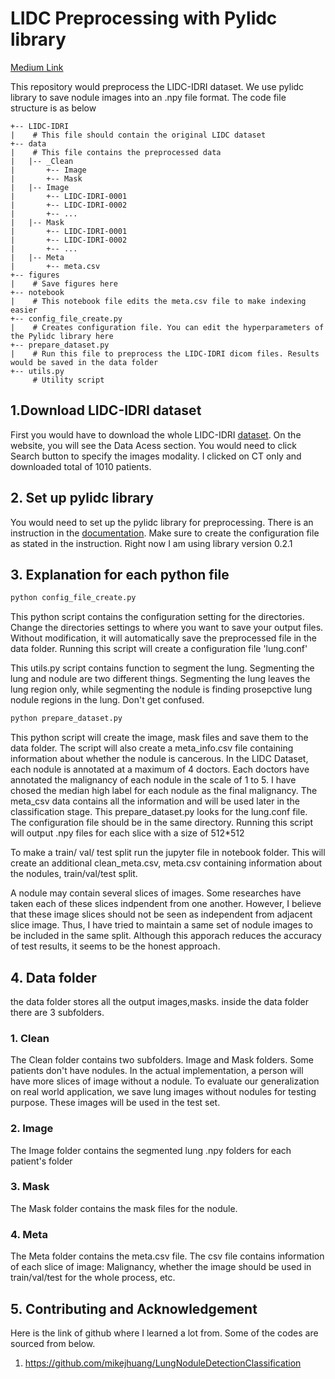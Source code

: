 # LIDC Preprocessing with Pylidc library
[Medium Link](https://medium.com/@jaeho3690/how-to-start-your-very-first-lung-cancer-detection-project-using-python-part-1-3ab490964aae)

This repository would preprocess the LIDC-IDRI dataset. We use pylidc library to save nodule images into an .npy file format.
The code file structure is as below

```
+-- LIDC-IDRI
|    # This file should contain the original LIDC dataset
+-- data
|    # This file contains the preprocessed data
|   |-- _Clean
|       +-- Image
|       +-- Mask
|   |-- Image
|       +-- LIDC-IDRI-0001
|       +-- LIDC-IDRI-0002
|       +-- ...
|   |-- Mask
|       +-- LIDC-IDRI-0001
|       +-- LIDC-IDRI-0002
|       +-- ...
|   |-- Meta
|       +-- meta.csv
+-- figures
|    # Save figures here
+-- notebook
|    # This notebook file edits the meta.csv file to make indexing easier
+-- config_file_create.py
|    # Creates configuration file. You can edit the hyperparameters of the Pylidc library here
+-- prepare_dataset.py
|    # Run this file to preprocess the LIDC-IDRI dicom files. Results would be saved in the data folder
+-- utils.py
     # Utility script

```
## 1.Download LIDC-IDRI dataset
First you would have to download the whole LIDC-IDRI [dataset](https://wiki.cancerimagingarchive.net/display/Public/LIDC-IDRI).
On the website, you will see the Data Acess section. You would need to click Search button to specify the images modality.
I clicked on CT only and downloaded total of 1010 patients.

## 2. Set up pylidc library
You would need to set up the pylidc library for preprocessing. There is an instruction in the [documentation](https://pylidc.github.io/install.html).
Make sure to create the configuration file as stated in the instruction. Right now I am using library version 0.2.1

## 3. Explanation for each python file
```bash
python config_file_create.py
```
This python script contains the configuration setting for the directories. Change the directories settings to where you want to save your output files. Without modification, it will automatically save the preprocessed file in the data folder.
Running this script will create a configuration file 'lung.conf'

This utils.py script contains function to segment the lung. Segmenting the lung and nodule are two different things. Segmenting the lung leaves the lung region only, while segmenting the nodule is finding prosepctive lung nodule regions in the lung. Don't get confused. 

```bash
python prepare_dataset.py
```
This python script will create the image, mask files and save them to the data folder. The script will also create a meta_info.csv file containing information about whether the nodule is
cancerous. In the LIDC Dataset, each nodule is annotated at a maximum of 4 doctors. Each doctors have annotated the malignancy of each nodule in the scale of 1 to 5. 
I have chosed the median high label for each nodule as the final malignancy. The meta_csv data contains all the information and will be used later in the classification stage.
This prepare_dataset.py looks for the lung.conf file. The configuration file should be in the same directory. Running this script will output .npy files for each slice with a size of 512*512

To make a train/ val/ test split run the jupyter file in notebook folder. This will create an additional clean_meta.csv, meta.csv containing information about the nodules, train/val/test split.

A nodule may contain several slices of images. Some researches have taken each of these slices indpendent from one another. 
However, I believe that these image slices should not be seen as independent from adjacent slice image. 
Thus, I have tried to maintain a same set of nodule images to be included in the same split. Although this apporach reduces the accuracy of test results, it seems to be the honest approach.



## 4. Data folder
the data folder stores all the output images,masks.
inside the data folder there are 3 subfolders. 

### 1. Clean

The Clean folder contains two subfolders. Image and Mask folders.
Some patients don't have nodules. In the actual implementation, a person will have more slices of image without a nodule. To evaluate our generalization on real world application, we save lung images without nodules for testing purpose.
These images will be used in the test set.

### 2. Image

The Image folder contains the segmented lung .npy folders for each patient's folder

### 3. Mask

The Mask folder contains the mask files for the nodule.

### 4. Meta

The Meta folder contains the meta.csv file. The csv file contains information of each slice of image: Malignancy, whether the image should be used in train/val/test for the whole process, etc.


## 5. Contributing and Acknowledgement

Here is the link of github where I learned a lot from. Some of the codes are sourced from below.
1. https://github.com/mikejhuang/LungNoduleDetectionClassification

